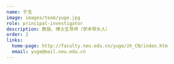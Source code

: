 ```yaml
---
name: 于戈
image: images/team/yuge.jpg
role: principal-investigator
description: 教授、博士生导师（学术带头人）
order: 2
links:
  home-page: http://faculty.neu.edu.cn/yuge/zh_CN/index.htm
  email: yuge@mail.neu.edu.cn
---
```

